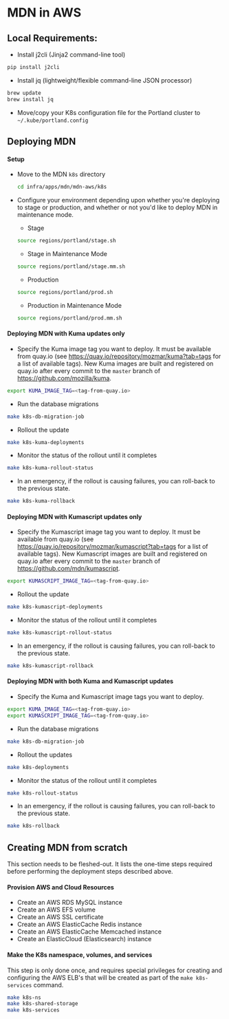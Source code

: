# MDN in AWS

## Local Requirements:

- Install j2cli (Jinja2 command-line tool)
```sh
pip install j2cli
```

- Install jq (lightweight/flexible command-line JSON processor)
```sh
brew update
brew install jq
```

- Move/copy your K8s configuration file for the Portland cluster to `~/.kube/portland.config`

## Deploying MDN

#### Setup

- Move to the MDN `k8s` directory
  ```sh
  cd infra/apps/mdn/mdn-aws/k8s
  ```

- Configure your environment depending upon whether you're deploying to stage or production, and whether or not you'd like to deploy MDN in maintenance mode.

    - Stage
    ```sh
    source regions/portland/stage.sh
    ```
    - Stage in Maintenance Mode
    ```sh
    source regions/portland/stage.mm.sh
    ```
    - Production
    ```sh
    source regions/portland/prod.sh
    ```
    - Production in Maintenance Mode
    ```sh
    source regions/portland/prod.mm.sh
    ```

#### Deploying MDN with Kuma updates only

- Specify the Kuma image tag you want to deploy. It must be available from quay.io (see https://quay.io/repository/mozmar/kuma?tab=tags for a list of available tags). New Kuma images are built and registered on quay.io after every commit to the `master` branch of https://github.com/mozilla/kuma.
```sh
export KUMA_IMAGE_TAG=<tag-from-quay.io>
```

- Run the database migrations
```sh
make k8s-db-migration-job
```

- Rollout the update
```sh
make k8s-kuma-deployments
```

- Monitor the status of the rollout until it completes
```sh
make k8s-kuma-rollout-status
```

- In an emergency, if the rollout is causing failures, you can roll-back to the previous state.
```sh
make k8s-kuma-rollback
```

#### Deploying MDN with Kumascript updates only

- Specify the Kumascript image tag you want to deploy. It must be available from quay.io (see https://quay.io/repository/mozmar/kumascript?tab=tags for a list of available tags). New Kumascript images are built and registered on quay.io after every commit to the `master` branch of https://github.com/mdn/kumascript.
```sh
export KUMASCRIPT_IMAGE_TAG=<tag-from-quay.io>
```

- Rollout the update
```sh
make k8s-kumascript-deployments
```

- Monitor the status of the rollout until it completes
```sh
make k8s-kumascript-rollout-status
```

- In an emergency, if the rollout is causing failures, you can roll-back to the previous state.
```sh
make k8s-kumascript-rollback
```

#### Deploying MDN with both Kuma and Kumascript updates

- Specify the Kuma and Kumascript image tags you want to deploy.
```sh
export KUMA_IMAGE_TAG=<tag-from-quay.io>
export KUMASCRIPT_IMAGE_TAG=<tag-from-quay.io>
```

- Run the database migrations
```sh
make k8s-db-migration-job
```

- Rollout the updates
```sh
make k8s-deployments
```

- Monitor the status of the rollout until it completes
```sh
make k8s-rollout-status
```

- In an emergency, if the rollout is causing failures, you can roll-back to the previous state.
```sh
make k8s-rollback
```

## Creating MDN from scratch

This section needs to be fleshed-out. It lists the one-time steps required before performing the deployment steps described above.

#### Provision AWS and Cloud Resources
- Create an AWS RDS MySQL instance
- Create an AWS EFS volume
- Create an AWS SSL certificate
- Create an AWS ElasticCache Redis instance
- Create an AWS ElasticCache Memcached instance
- Create an ElasticCloud (Elasticsearch) instance

#### Make the K8s namespace, volumes, and services

This step is only done once, and requires special privileges for creating and configuring the AWS ELB's that will be created as part of the `make k8s-services` command.

```sh
make k8s-ns
make k8s-shared-storage
make k8s-services
```
